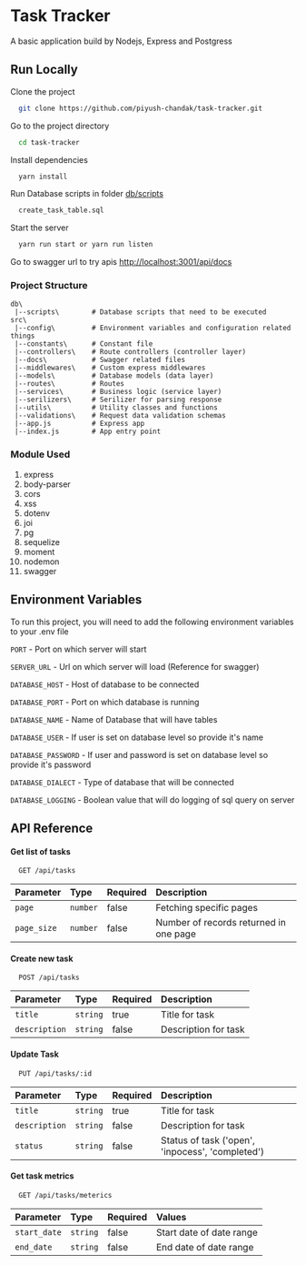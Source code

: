 # Task Tracker

A basic application build by Nodejs, Express and Postgress

## Run Locally

Clone the project

```bash
  git clone https://github.com/piyush-chandak/task-tracker.git
```

Go to the project directory

```bash
  cd task-tracker
```

Install dependencies

```bash
  yarn install
```

Run Database scripts in folder [db/scripts](./db/scripts)

```bash
  create_task_table.sql
```

Start the server

```bash
  yarn run start or yarn run listen
```

Go to swagger url to try apis [http://localhost:3001/api/docs](http://localhost:3001/api/docs)

### Project Structure

```
db\
 |--scripts\        # Database scripts that need to be executed
src\
 |--config\         # Environment variables and configuration related things
 |--constants\      # Constant file
 |--controllers\    # Route controllers (controller layer)
 |--docs\           # Swagger related files
 |--middlewares\    # Custom express middlewares
 |--models\         # Database models (data layer)
 |--routes\         # Routes
 |--services\       # Business logic (service layer)
 |--serilizers\     # Serilizer for parsing response
 |--utils\          # Utility classes and functions
 |--validations\    # Request data validation schemas
 |--app.js          # Express app
 |--index.js        # App entry point
```

### Module Used
1. express
2. body-parser
3. cors
4. xss
5. dotenv
6. joi
7. pg
8. sequelize
9. moment
10. nodemon
11. swagger

## Environment Variables

To run this project, you will need to add the following environment variables to your .env file

`PORT` - Port on which server will start

`SERVER_URL` - Url on which server will load (Reference for swagger)

`DATABASE_HOST` - Host of database to be connected

`DATABASE_PORT` - Port on which database is running

`DATABASE_NAME` - Name of Database that will have tables

`DATABASE_USER` - If user is set on database level so provide it's name

`DATABASE_PASSWORD` - If user and password is set on database level so provide it's password

`DATABASE_DIALECT` - Type of database that will be connected

`DATABASE_LOGGING` - Boolean value that will do logging of sql query on server


## API Reference

#### Get list of tasks

```http
  GET /api/tasks
```

| Parameter | Type     | Required     |Description                     |
| :-------- | :------- | :------- | :------------------------- |
| `page` | `number` | false | Fetching specific pages |
| `page_size` | `number`| false | Number of records returned in one page |

#### Create new task
```http
  POST /api/tasks
```

| Parameter | Type     | Required     |Description                     |
| :-------- | :------- | :------- | :------------------------- |
| `title` | `string` | true | Title for task |
| `description` | `string` | false | Description for task |

#### Update Task
```http
  PUT /api/tasks/:id
```

| Parameter | Type     | Required     |Description                     |
| :-------- | :------- | :------- | :------------------------- |
| `title` | `string` | true | Title for task |
| `description` | `string` | false | Description for task |
| `status` | `string` | false | Status of task ('open', 'inpocess', 'completed') |

#### Get task metrics

```http
  GET /api/tasks/meterics
```

| Parameter | Type     | Required     |Values                     |
| :-------- | :------- | :------- | :------------------------- |
| `start_date` | `string`| false | Start date of date range |
| `end_date` | `string`| false | End date of date range |
